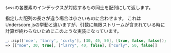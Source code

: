 `$xss`の各要素のインデックスが対応するもの同士を配列にして返します。

指定した配列の長さが違う場合は小さいものに合わせます。
これはUnderscore.jsの挙動と違いますが、引数に無限ストリームが含まれている時に計算が終わらないためにこのような実装になっています。

```php
_::zip(['moe', 'larry', 'curly'], [30, 40, 50], [true, false, false]);
=> [["moe", 30, true], ["larry", 40, false], ["curly", 50, false]]
```
